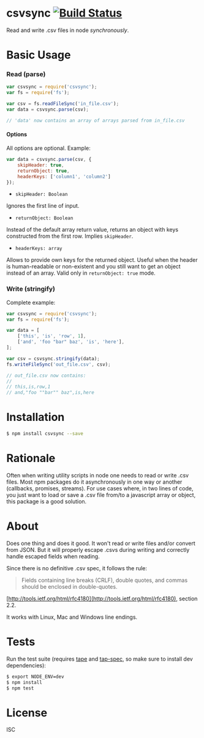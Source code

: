 # csvsync [![Build Status](https://travis-ci.org/soquel/csvsync.svg?branch=master)](https://travis-ci.org/soquel/csvsync)

Read and write .csv files in node *synchronously*.

# Basic Usage

### Read (parse)

```js
var csvsync = require('csvsync');
var fs = require('fs');

var csv = fs.readFileSync('in_file.csv');
var data = csvsync.parse(csv);

// 'data' now contains an array of arrays parsed from in_file.csv
```

#### Options 

All options are optional. Example:

```js
var data = csvsync.parse(csv, {
    skipHeader: true,
    returnObject: true,
    headerKeys: ['column1', 'column2']
});
```



* `skipHeader: Boolean`

Ignores the first line of input.

* `returnObject: Boolean`

Instead of the default array return value, returns an object with keys
constructed from the first row. Implies `skipHeader`.

* `headerKeys: array`

Allows to provide own keys for the returned object. Useful when the header
is human-readable or non-existent and you still want to get an object instead
of an array. Valid only in `returnObject: true` mode.


### Write (stringify)

Complete example:

```js
var csvsync = require('csvsync');
var fs = require('fs');

var data = [
    ['this', 'is', 'row', 1],
    ['and', 'foo "bar" baz', 'is', 'here'],
];

var csv = csvsync.stringify(data);
fs.writeFileSync('out_file.csv', csv);

// out_file.csv now contains:
// 
// this,is,row,1
// and,"foo ""bar"" baz",is,here

```


# Installation

```bash
$ npm install csvsync --save
```

# Rationale

Often when writing utility scripts in node one needs to read or write .csv
files. Most npm packages do it asynchronously in one way or another
(callbacks, promises, streams).
For use cases where, in two lines of code, you just want to load or save a .csv
file from/to a javascript array or object, this package is a good solution.

# About

Does one thing and does it good. It won't read or write files and/or convert
from JSON.
But it will properly escape .csvs during writing and correctly handle escaped
fields when reading.

Since there is no definitive .csv spec, it follows the rule:

> Fields containing line breaks (CRLF), double quotes, and commas should be enclosed in double-quotes.

[http://tools.ietf.org/html/rfc4180](http://tools.ietf.org/html/rfc4180), section 2.2.

It works with Linux, Mac and Windows line endings.


# Tests

Run the test suite (requires [tape](https://github.com/substack/tape) and [tap-spec](https://github.com/scottcorgan/tap-spec), so make sure to install dev dependencies):

```bash
$ export NODE_ENV=dev
$ npm install
$ npm test
```

# License

ISC
